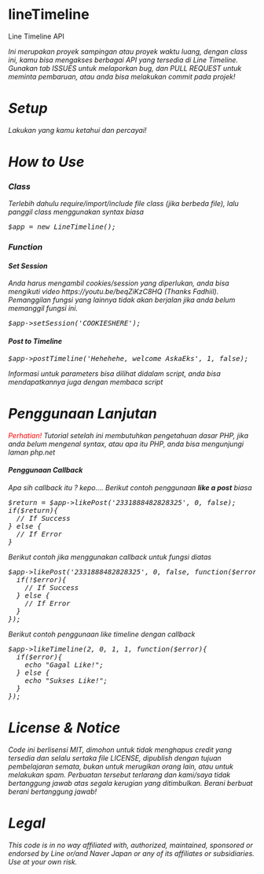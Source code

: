 # lineTimeline
Line Timeline API

<i>Ini merupakan proyek sampingan atau proyek waktu luang, dengan class ini, kamu bisa mengakses berbagai API yang tersedia di Line Timeline.</i>
<i>Gunakan tab ISSUES untuk melaporkan bug, dan PULL REQUEST untuk meminta pembaruan, atau anda bisa melakukan commit pada projek!<i>

<h1>Setup</h1>
<p>Lakukan yang kamu ketahui dan percayai!</p>
<h1>How to Use</h1>
<h3>Class</h3>
<p>Terlebih dahulu require/import/include file class (jika berbeda file), lalu panggil class menggunakan syntax biasa</p>
<pre>$app = new LineTimeline();</pre>
<h3>Function</h3>
<h4>Set Session</h4>
<p>Anda harus mengambil cookies/session yang diperlukan, anda bisa mengikuti video https://youtu.be/beqZiKzC8HQ (Thanks Fadhiil). Pemanggilan fungsi yang lainnya tidak akan berjalan jika anda belum memanggil fungsi ini.</p>
<pre>$app->setSession('COOKIESHERE');</pre>
<h4>Post to Timeline</h4>
<pre>$app->postTimeline('Hehehehe, welcome AskaEks', 1, false);</pre>
<p>Informasi untuk parameters bisa dilihat didalam script, anda bisa mendapatkannya juga dengan membaca script</p>
<h1>Penggunaan Lanjutan</h1>
<p><i style="color: red;">Perhatian!</i> Tutorial setelah ini membutuhkan pengetahuan dasar PHP, jika anda belum mengenal syntax, atau apa itu PHP, anda bisa mengunjungi laman <i>php.net</i></p>
<h4>Penggunaan Callback</h4>
<p>Apa sih callback itu ? kepo.... Berikut contoh penggunaan <b>like a post</b> biasa</p>
<pre>$return = $app->likePost('2331888482828325', 0, false);
if($return){
  // If Success
} else {
  // If Error
}</pre>
<p>Berikut contoh jika menggunakan callback untuk fungsi diatas</p>
<pre>$app->likePost('2331888482828325', 0, false, function($error){
  if(!$error){
    // If Success
  } else {
    // If Error
  }
});</pre>
<p>Berikut contoh penggunaan like timeline dengan callback</p>
<pre>$app->likeTimeline(2, 0, 1, 1, function($error){
  if($error){
    echo "Gagal Like!";
  } else {
    echo "Sukses Like!";
  }
});</pre>
<h1>License & Notice</h1>
<p>Code ini berlisensi MIT, dimohon untuk tidak menghapus credit yang tersedia dan selalu sertaka file LICENSE, dipublish dengan tujuan pembelajaran semata, bukan untuk merugikan orang lain, atau untuk melakukan spam. Perbuatan tersebut terlarang dan kami/saya tidak bertanggung jawab atas segala kerugian yang ditimbulkan. Berani berbuat berani bertanggung jawab!</p>
<h1>Legal</h1>
<p>This code is in no way affiliated with, authorized, maintained, sponsored or endorsed by Line or/and Naver Japan or any of its affiliates or subsidiaries. Use at your own risk.</p>

